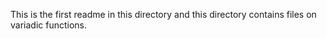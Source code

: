 This is the first readme in this directory and this directory contains files on variadic functions.
